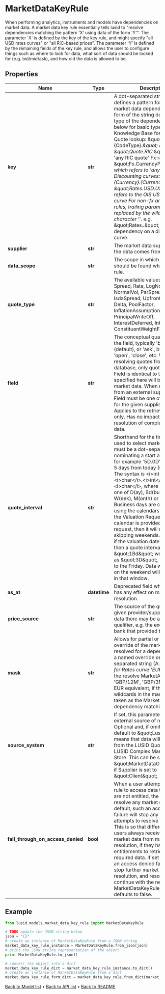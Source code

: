 # MarketDataKeyRule

When performing analytics, instruments and models have dependencies on market data.  A market data key rule essentially tells lusid to \"resolve dependencies matching the pattern 'X' using data of the form 'Y'\".  The parameter 'X' is defined by the key of the key rule, and might specify \"all USD rates curves\" or \"all RIC-based prices\".  The parameter 'Y' is defined by the remaining fields of the key rule, and allows the user to configure things such as  where to look for data, what sort of data should be looked for (e.g. bid/mid/ask), and how old the data is allowed to be.

## Properties
Name | Type | Description | Notes
------------ | ------------- | ------------- | -------------
**key** | **str** | A dot-separated string that defines a pattern for matching market data dependencies.  The form of the string depends on the type of the dependency; see below for basic types and the Knowledge Base for further info.  Quote lookup: \&quot;Quote.{CodeType}.*\&quot; e.g. \&quot;Quote.RIC.*\&quot; refers to &#39;any RIC quote&#39;  Fx rates: \&quot;Fx.CurrencyPair.*\&quot;, which refers to &#39;any FX rate&#39;  Discounting curves: \&quot;Rates.{Currency}.{Currency}OIS e.g. \&quot;Rates.USD.USDOIS\&quot; refers to the OIS USD discounting curve                For non-fx and non-quote rules, trailing parameters can be replaced by the wildcard character &#39;*&#39;.  e.g. \&quot;Rates.*.*\&quot; matches any dependency on a discounting curve. | 
**supplier** | **str** | The market data supplier (where the data comes from) | 
**data_scope** | **str** | The scope in which the data should be found when using this rule. | 
**quote_type** | **str** | The available values are: Price, Spread, Rate, LogNormalVol, NormalVol, ParSpread, IsdaSpread, Upfront, Index, Ratio, Delta, PoolFactor, InflationAssumption, DirtyPrice, PrincipalWriteOff, InterestDeferred, InterestShortfall, ConstituentWeightFactor | 
**field** | **str** | The conceptual qualification for the field, typically &#39;bid&#39;, &#39;mid&#39; (default), or &#39;ask&#39;, but can also be &#39;open&#39;, &#39;close&#39;, etc.  When resolving quotes from LUSID&#39;s database, only quotes whose Field is identical to the Field specified here  will be accepted as market data.  When resolving data from an external supplier, the Field must be one of a defined set for the given supplier.                Note: Applies to the retrieval of quotes only. Has no impact on the resolution of complex market data. | [optional] 
**quote_interval** | **str** | Shorthand for the time interval used to select market data. This must be a dot-separated string              nominating a start and end date, for example &#39;5D.0D&#39; to look back 5 days from today (0 days ago). The syntax              is &lt;i&gt;int&lt;/i&gt;&lt;i&gt;char&lt;/i&gt;.&lt;i&gt;int&lt;/i&gt;&lt;i&gt;char&lt;/i&gt;, where &lt;i&gt;char&lt;/i&gt; is one of              D(ay), Bd(business day), W(eek), M(onth) or Y(ear).              Business days are calculated using the calendars specified on the Valuation Request.              If no calendar is provided in the request, then it will default to only skipping weekends.              For example, if the valuation date is a Monday, then a quote interval of \&quot;1Bd\&quot; would behave as \&quot;3D\&quot;,              looking back to the Friday. Data with effectiveAt on the weekend will still be found in that window. | [optional] 
**as_at** | **datetime** | Deprecated field which no longer has any effect on market data resolution. | [optional] 
**price_source** | **str** | The source of the quote. For a given provider/supplier of market data there may be an additional qualifier, e.g. the exchange or bank that provided the quote | [optional] 
**mask** | **str** | Allows for partial or complete override of the market asset resolved for a dependency  Either a named override or a dot separated string (A.B.C.D.*).  e.g. for Rates curve &#39;EUR.*&#39; will replace the resolve MarketAsset &#39;GBP/12M&#39;, &#39;GBP/3M&#39; with the EUR equivalent, if there  are no wildcards in the mask, the mask is taken as the MarketAsset for any dependency matching the rule. | [optional] 
**source_system** | **str** | If set, this parameter will seek an external source of market data.  Optional and, if omitted, will default to \&quot;Lusid\&quot;.  This means that data will be retrieved from the LUSID Quote Store and LUSID Complex Market Data Store.                This can be set to \&quot;MarketDataOverrides\&quot; if Supplier is set to \&quot;Client\&quot;. | [optional] 
**fall_through_on_access_denied** | **bool** | When a user attempts to use a rule to access data to which they are not entitled,  the rule will fail to resolve any market data.  By default, such an access denied failure will stop any further attempts to resolve market data.  This is so that differently entitled users always receive the same market data from market data resolution,  if they have sufficient entitlements to retrieve the required data.  If set to true, then an access denied failure will not stop further market data resolution,  and resolution will continue with the next specified MarketDataKeyRule.  Optional, and defaults to false. | [optional] 

## Example

```python
from lusid.models.market_data_key_rule import MarketDataKeyRule

# TODO update the JSON string below
json = "{}"
# create an instance of MarketDataKeyRule from a JSON string
market_data_key_rule_instance = MarketDataKeyRule.from_json(json)
# print the JSON string representation of the object
print MarketDataKeyRule.to_json()

# convert the object into a dict
market_data_key_rule_dict = market_data_key_rule_instance.to_dict()
# create an instance of MarketDataKeyRule from a dict
market_data_key_rule_form_dict = market_data_key_rule.from_dict(market_data_key_rule_dict)
```
[Back to Model list](../README.md#documentation-for-models) &#8226; [Back to API list](../README.md#documentation-for-api-endpoints) &#8226; [Back to README](../README.md)


